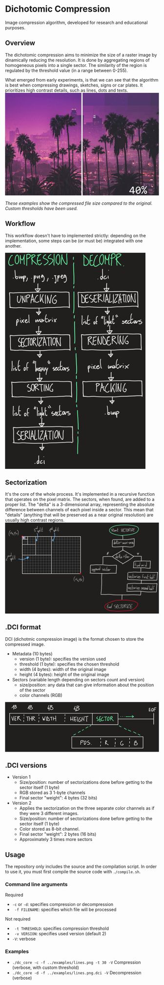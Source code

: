 # Dichotomic Compression
Image compression algorithm, developed for research and educational purposes.

## Overview
The dichotomic compression aims to minimize the size of a raster image by dinamically reducing the resolution. It is done by aggregating regions of homogeneous pixels into a single sector. The similarity of the region is regulated by the threshold value (in a range between 0-255).

What emerged from early experiments, is that we can see that the algorithm is best when compressing drawings, sketches, signs or car plates. It prioritizes high contrast details, such as lines, dots and texts.
![animation](docs/examples.gif)

<i>These examples show the compressed file size compared to the original. Custom thresholds have been used.</i>

## Workflow
This workflow doesn't have to implemented strictly: depending on the implementation, some steps can be (or must be) integrated with one another.

![workflow](docs/workflow.png)

## Sectorization
It's the core of the whole process. It's implemented in a recursive function that operates on the pixel matrix. The sectors, when found, are added to a proper list.
The "delta" is a 3-dimensional array, representing the absolute difference between channels of each pixel inside a sector. This mean that "details" (anything that will be preserved as a near original resolution) are usually high contrast regions.
![sectorization](docs/sectorization.png)

## .DCI format
DCI (dichotmic compression image) is the format chosen to store the compressed image.
- Metadata (10 bytes)
  - version (1 byte): specifies the version used
  - threshold (1 byte): specifies the chosen threshold
  - width (4 bytes): width of the original image
  - height (4 bytes): height of the original image
- Sectors (variable length depending on sectors count and version)
  - size/position: any data that can give information about the position of the sector
  - color channels (RGB)

![format](docs/format.png)

## .DCI versions
- Version 1
  - Size/position: number of sectorizations done before getting to the sector itself (1 byte)
  - RGB stored as 3 1-byte channels
  - Final sector "weight": 4 bytes (32 bits)
- Version 2
  - Applies the sectorization on the three separate color channels as if they were 3 different images.
  - Size/position: number of sectorizations done before getting to the sector itself (1 byte)
  - Color stored as 8-bit channel.
  - Final sector "weight": 2 bytes (16 bits)
  - Approximately 3 times more sectors

## Usage
The repository only includes the source and the compilation script. In order to use it, you must first compile the source code with `./compile.sh`.

### Command line arguments
Required
- ` -c ` or ` -d `: specifies compression or decompression
- ` -f FILENAME`: specifies which file will be processed

Not required
- ` -t THRESHOLD`: specifies compression threshold
- ` -v VERSION`: specifies used version (default 2)
- ` -V `: verbose

### Examples
- ` ./dc_core -c -f ../examples/lines.png -t 30 -V ` Compression (verbose, with custom threshold)
- ` ./dc_core -d -f ../examples/lines.png.dci -V ` Decompression (verbose)
